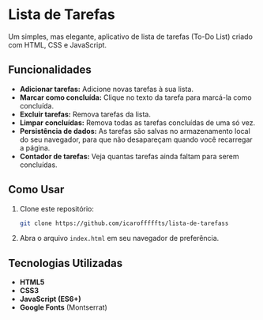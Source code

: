 # Lista de Tarefas

Um simples, mas elegante, aplicativo de lista de tarefas (To-Do List) criado com HTML, CSS e JavaScript.

## Funcionalidades

- **Adicionar tarefas:** Adicione novas tarefas à sua lista.
- **Marcar como concluída:** Clique no texto da tarefa para marcá-la como concluída.
- **Excluir tarefas:** Remova tarefas da lista.
- **Limpar concluídas:** Remova todas as tarefas concluídas de uma só vez.
- **Persistência de dados:** As tarefas são salvas no armazenamento local do seu navegador, para que não desapareçam quando você recarregar a página.
- **Contador de tarefas:** Veja quantas tarefas ainda faltam para serem concluídas.

## Como Usar

1.  Clone este repositório:
    ```sh
    git clone https://github.com/icarofffffts/lista-de-tarefass
    ```
2.  Abra o arquivo `index.html` em seu navegador de preferência.

## Tecnologias Utilizadas

- **HTML5**
- **CSS3**
- **JavaScript (ES6+)**
- **Google Fonts** (Montserrat)
